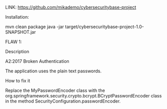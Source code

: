 LINK: https://github.com/mikademo/cybersecuritybase-project

Installation:

mvn clean package
java -jar target/cybersecuritybase-project-1.0-SNAPSHOT.jar

FLAW 1:

Description

A2:2017 Broken Authentication

The application uses the plain text passwords.

How to fix it

Replace the MyPasswordEncoder class with the org.springframework.security.crypto.bcrypt.BCryptPasswordEncoder class in the method SecurityConfiguration.passwordEncoder.